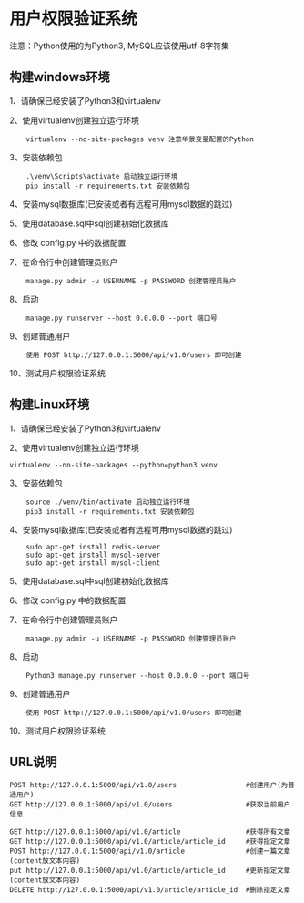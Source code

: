 # 用户权限验证系统

注意：Python使用的为Python3, MySQL应该使用utf-8字符集

## 构建windows环境

1、请确保已经安装了Python3和virtualenv

2、使用virtualenv创建独立运行环境

        virtualenv --no-site-packages venv 注意华景变量配置的Python

3、安装依赖包

        .\venv\Scripts\activate 启动独立运行环境
        pip install -r requirements.txt 安装依赖包

4、安装mysql数据库(已安装或者有远程可用mysql数据的跳过)

5、使用database.sql中sql创建初始化数据库

6、修改 config.py 中的数据配置

7、在命令行中创建管理员账户

        manage.py admin -u USERNAME -p PASSWORD 创建管理员账户

8、启动

        manage.py runserver --host 0.0.0.0 --port 端口号

9、创建普通用户

        使用 POST http://127.0.0.1:5000/api/v1.0/users 即可创建

10、测试用户权限验证系统

## 构建Linux环境

1、请确保已经安装了Python3和virtualenv

2、使用virtualenv创建独立运行环境

    virtualenv --no-site-packages --python=python3 venv
    
3、安装依赖包

        source ./venv/bin/activate 启动独立运行环境
        pip3 install -r requirements.txt 安装依赖包

4、安装mysql数据库(已安装或者有远程可用mysql数据的跳过)

        sudo apt-get install redis-server
        sudo apt-get install mysql-server
        sudo apt-get install mysql-client

5、使用database.sql中sql创建初始化数据库

6、修改 config.py 中的数据配置

7、在命令行中创建管理员账户

        manage.py admin -u USERNAME -p PASSWORD 创建管理员账户

8、启动

        Python3 manage.py runserver --host 0.0.0.0 --port 端口号

9、创建普通用户

        使用 POST http://127.0.0.1:5000/api/v1.0/users 即可创建

10、测试用户权限验证系统

## URL说明

    POST http://127.0.0.1:5000/api/v1.0/users                 #创建用户(为普通用户)
    GET http://127.0.0.1:5000/api/v1.0/users                  #获取当前用户信息

    GET http://127.0.0.1:5000/api/v1.0/article                #获得所有文章
    GET http://127.0.0.1:5000/api/v1.0/article/article_id     #获得指定文章
    POST http://127.0.0.1:5000/api/v1.0/article               #创建一篇文章(content放文本内容)
    put http://127.0.0.1:5000/api/v1.0/article/article_id     #更新指定文章(content放文本内容)
    DELETE http://127.0.0.1:5000/api/v1.0/article/article_id  #删除指定文章
